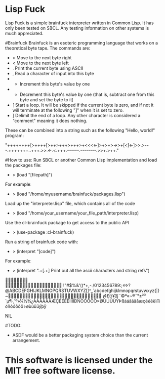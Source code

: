 # Lisp Fuck
Lisp Fuck is a simple brainfuck interpreter written in Common Lisp. It has only been tested on SBCL. Any testing information on other systems is much appreciated.

#Brainfuck
Brainfuck is an esoteric programming language that works on a theoretical byte tape. The commands are:
- \> Move to the next byte right
- \< Move to the next byte left
- . Print the current byte using ASCII
- , Read a character of input into this byte
- + Increment this byte's value by one
- - Decrement this byte's value by one (that is, subtract one from this byte and set the byte to it)
- [ Start a loop. It will be skipped if the current byte is zero, and if not it will terminate at the following "]" when it is set to zero.
- ] Delimit the end of a loop. Any other character is considered a "comment" meaning it does nothing.

These can be combined into a string such as the following "Hello, world!" program:

"++++++++[>++++[>++>+++>+++>+<<<<-]>+>+>->>+[<]<-]>>.>---.+++++++..+++.>>.<-.<.+++.------.--------.>>+.>++."

#How to use:
Run SBCL or another Common Lisp implementation and load the packages file:

- \> (load "[filepath]")

For example:

- \> (load "/home/myusername/brainfuck/packages.lisp")

Load up the "interpreter.lisp" file, which contains all of the code

- \> (load "/home/your_username/your_file_path/interpreter.lisp)

Use the cl-brainfuck package to get access to the public API

- \> (use-package :cl-brainfuck)

Run a string of brainfuck code with:

- \> (interpret "[code]")

For example:

- \> (interpret ".+[.+] Print out all the ascii characters and string refs")

 	
 !"#$%&'()*+,-./0123456789:;<=>?@ABCDEFGHIJKLMNOPQRSTUVWXYZ[\]^_`abcdefghijklmnopqrstuvwxyz{|}~ ¡¢£¤¥¦§¨©ª«¬­®¯°±²³´µ¶·¸¹º»¼½¾¿ÀÁÂÃÄÅÆÇÈÉÊËÌÍÎÏÐÑÒÓÔÕÖ×ØÙÚÛÜÝÞßàáâãäåæçèéêëìíîïðñòóôõö÷øùúûüýþÿ

NIL

#TODO:
 - ASDF would be a better packaging system choice than the current arrangement.
 
This software is licensed under the MIT free software license.
===============
